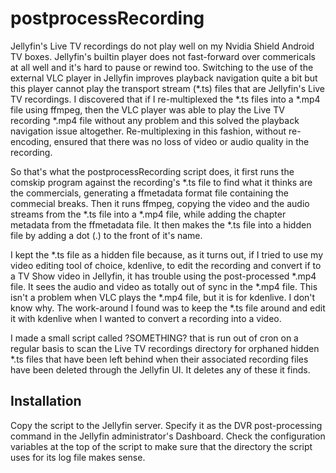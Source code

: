 # postprocessRecording

Jellyfin's Live TV recordings do not play well on my Nvidia Shield Android TV boxes.  Jellyfin's builtin player does not fast-forward over commericals at all well and it's hard to pause or rewind too.  Switching to the use of the external VLC player in Jellyfin improves playback navigation quite a bit but this player cannot play the transport stream (*.ts) files that are Jellyfin's Live TV recordings.  I discovered that if I re-multiplexed the *.ts files into a *.mp4 file using ffmpeg, then the VLC player was able to play the Live TV recording *.mp4 file without any problem and this solved the playback navigation issue altogether.  Re-multiplexing in this fashion, without re-encoding, ensured that there was no loss of video or audio quality in the recording.

So that's what the postprocessRecording script does, it first runs the comskip program against the recording's *.ts file to find what it thinks are the commercials, generating a ffmetadata format file containing the commecial breaks.  Then it runs ffmpeg, copying the video and the audio streams from the *.ts file into a *.mp4 file, while adding the chapter metadata from the ffmetadata file.  It then makes the *.ts file into a hidden file by adding a dot (.) to the front of it's name.  

I kept the *.ts file as a hidden file because, as it turns out, if I tried to use my video editing tool of choice, kdenlive, to edit the recording and convert if to a TV Show video in Jellyfin, it has trouble using the post-processed *.mp4 file.  It sees the audio and video as totally out of sync in the *.mp4 file.  This isn't a problem when VLC plays the *.mp4 file, but it is for kdenlive.  I don't know why.  The work-around I found was to keep the *.ts file around and edit it with kdenlive when I wanted to convert a recording into a video.

I made a small script called ?SOMETHING? that is run out of cron on a regular basis to scan the Live TV recordings directory for orphaned hidden *.ts files that have been left behind when their associated recording files have been deleted through the Jellyfin UI.  It deletes any of these it finds.

## Installation

Copy the script to the Jellyfin server.  Specify it as the DVR post-processing command in the Jellyfin administrator's Dashboard.  Check the configuration variables at the top of the script to make sure that the
directory the script uses for its log file makes sense.

